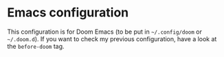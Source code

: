 # Emacs configuration

This configuration is for Doom Emacs (to be put in `~/.config/doom` or
`~/.doom.d`). If you want to check my previous configuration, have a look at the
`before-doom` tag.
